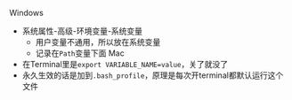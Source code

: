 Windows
- 系统属性-高级-环境变量-系统变量
	- 用户变量不通用，所以放在系统变量
	- 记录在`Path`变量下面
Mac
- 在Terminal里是`export VARIABLE_NAME=value`，关了就没了
- 永久生效的话是加到`.bash_profile`，原理是每次开terminal都默认运行这个文件